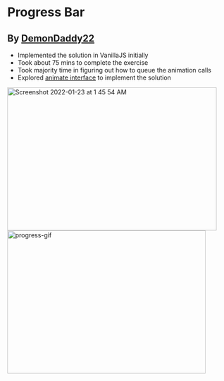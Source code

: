 # Progress Bar

## By [DemonDaddy22](https://github.com/DemonDaddy22/)

-   Implemented the solution in VanillaJS initially
-   Took about 75 mins to complete the exercise
-   Took majority time in figuring out how to queue the animation calls
-   Explored [animate interface](https://developer.mozilla.org/en-US/docs/Web/API/Element/animate) to implement the solution

<p align="left">
  <img width="475" height="325" alt="Screenshot 2022-01-23 at 1 45 54 AM" src="https://user-images.githubusercontent.com/39908472/150654738-10d20cdf-d508-46d6-afbf-ed3363d3f593.png">
  <img width="450" height="325" alt="progress-gif" src="https://user-images.githubusercontent.com/39908472/150654742-4581d67b-8733-4a83-810e-b456ce9d1332.gif">
</p>
